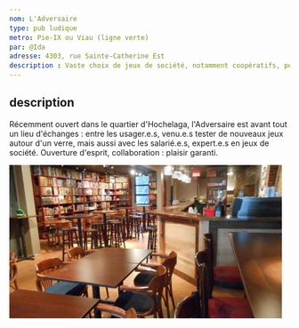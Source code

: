 ```yaml
---
nom: L'Adversaire
type: pub ludique
metro: Pie-IX ou Viau (ligne verte)
par: @Ida
adresse: 4303, rue Sainte-Catherine Est
description : Vaste choix de jeux de société, notamment coopératifs, personnel chaleureux, bonne sélection de boissons avec ou sans alcool.
---
```


## description

Récemment ouvert dans le quartier d'Hochelaga, l'Adversaire est avant tout un lieu d'échanges : entre les usager.e.s, venu.e.s tester de nouveaux jeux autour d'un verre, mais aussi avec les salarié.e.s, expert.e.s en jeux de société. Ouverture d'esprit, collaboration : plaisir garanti.

![l'adversaire pub ludique](./media/l-adversaire.jpg)
